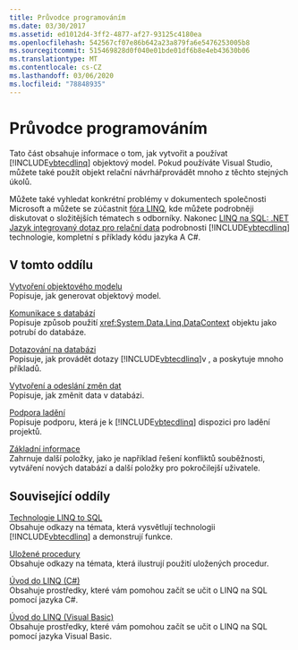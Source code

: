 ```yaml
---
title: Průvodce programováním
ms.date: 03/30/2017
ms.assetid: ed1012d4-3ff2-4877-af27-93125c4180ea
ms.openlocfilehash: 542567cf07e86b642a23a879fa6e5476253005b8
ms.sourcegitcommit: 515469828d0f040e01bde01df6b8e4eb43630b06
ms.translationtype: MT
ms.contentlocale: cs-CZ
ms.lasthandoff: 03/06/2020
ms.locfileid: "78848935"
---
```

# <a name="programming-guide"></a>Průvodce programováním
Tato část obsahuje informace o tom, jak vytvořit a používat [!INCLUDE[vbtecdlinq](../../../../../../includes/vbtecdlinq-md.md)] objektový model. Pokud používáte Visual Studio, můžete také použít objekt relační návrhářprovádět mnoho z těchto stejných úkolů.  
  
 Můžete také vyhledat konkrétní problémy v dokumentech společnosti Microsoft a můžete se zúčastnit [fóra LINQ](https://social.msdn.microsoft.com/forums/home?forum=linqtosql), kde můžete podrobněji diskutovat o složitějších tématech s odborníky. Nakonec [LINQ na SQL: .NET Jazyk integrovaný dotaz pro relační data](https://docs.microsoft.com/previous-versions/dotnet/articles/bb425822(v=msdn.10)) podrobnosti [!INCLUDE[vbtecdlinq](../../../../../../includes/vbtecdlinq-md.md)] technologie, kompletní s příklady kódu jazyka A C#.  
  
## <a name="in-this-section"></a>V tomto oddílu  
 [Vytvoření objektového modelu](creating-the-object-model.md)  
 Popisuje, jak generovat objektový model.  
  
 [Komunikace s databází](communicating-with-the-database.md)  
 Popisuje způsob použití <xref:System.Data.Linq.DataContext> objektu jako potrubí do databáze.  
  
 [Dotazování na databázi](querying-the-database.md)  
 Popisuje, jak provádět dotazy [!INCLUDE[vbtecdlinq](../../../../../../includes/vbtecdlinq-md.md)]v , a poskytuje mnoho příkladů.  
  
 [Vytvoření a odeslání změn dat](making-and-submitting-data-changes.md)  
 Popisuje, jak změnit data v databázi.  
  
 [Podpora ladění](debugging-support.md)  
 Popisuje podporu, která je k [!INCLUDE[vbtecdlinq](../../../../../../includes/vbtecdlinq-md.md)] dispozici pro ladění projektů.  
  
 [Základní informace](background-information.md)  
 Zahrnuje další položky, jako je například řešení konfliktů souběžnosti, vytváření nových databází a další položky pro pokročilejší uživatele.  
  
## <a name="related-sections"></a>Související oddíly  
 [Technologie LINQ to SQL](index.md)  
 Obsahuje odkazy na témata, která vysvětlují technologii [!INCLUDE[vbtecdlinq](../../../../../../includes/vbtecdlinq-md.md)] a demonstrují funkce.  
  
 [Uložené procedury](stored-procedures.md)  
 Obsahuje odkazy na témata, která ilustrují použití uložených procedur.  
  
 [Úvod do LINQ (C#)](../../../../../csharp/programming-guide/concepts/linq/index.md)  
 Obsahuje prostředky, které vám pomohou začít se učit o LINQ na SQL pomocí jazyka C#.

 [Úvod do LINQ (Visual Basic)](../../../../../visual-basic/programming-guide/concepts/linq/introduction-to-linq.md)  
 Obsahuje prostředky, které vám pomohou začít se učit o LINQ na SQL pomocí jazyka Visual Basic.
